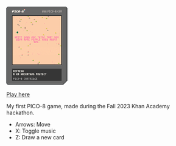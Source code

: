 ![Refresh PICO-8 Cart](https://raw.githubusercontent.com/handeyeco/refresh-pico-8/main/refresh.p8.png)

[Play here](https://handeyeco.github.io/refresh-pico-8/)

My first PICO-8 game, made during the Fall 2023 Khan Academy hackathon.

- Arrows: Move
- X: Toggle music
- Z: Draw a new card
